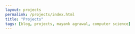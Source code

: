 ```yaml
---
layout: projects
permalink: /projects/index.html
title: "Projects"
tags: [blog, projects, mayank agrawal, computer science]
---
```


<!--
use this to generate thumbnails: http://stackoverflow.com/questions/31713634/how-to-square-an-image-and-pad-with-transparency-from-the-commandline-imagemagi
-->